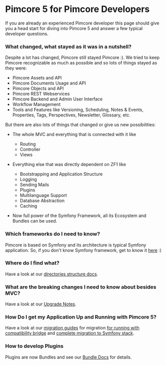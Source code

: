 # Pimcore 5 for Pimcore Developers

If you are already an experienced Pimcore developer this page should give you a head start for diving into Pimcore 5 and 
answer a few typical developer questions. 

### What changed, what stayed as it was in a nutshell? 
Despite a lot has changed, Pimcore still stayed Pimcore :). We tried to keep Pimcore recognizable as much as possible 
and so lots of things stayed as they were: 
- Pimcore Assets and API
- Pimcore Documents Usage and API
- Pimcore Objects and API
- Pimcore REST Webservices
- Pimcore Backend and Admin User Interface
- Workflow Management
- Tools and Features like Versioning, Scheduling, Notes & Events, Properties, Tags, Perspectives, Newsletter, Glossary, etc.

But there are also lots of things that changed or give us new possibilities: 
- The whole MVC and everything that is connected with it like 
  - Routing
  - Controller
  - Views
  
- Everything else that was directly dependent on ZF1 like 
  - Bootstrapping and Application Structure
  - Logging
  - Sending Mails
  - Plugins
  - Multilanguage Support
  - Database Abstraction
  - Caching
  
- Now full power of the Symfony Framework, all its Ecosystem and Bundles can be used. 


### Which frameworks do I need to know? 
Pimcore is based on Symfony and its architecture is typical Symfony application. So, if you don't know Symfony framework, 
get to know it [here](http://symfony.com/what-is-symfony) :) 


### Where do I find what? 
Have a look at our [directories structure docs](./02_Directories_Structure.md). 


### What are the breaking changes I need to know about besides MVC?
Have a look at our [Upgrade Notes](../13_Installation_and_Upgrade/09_Upgrade_Notes/02_V4_to_V5.md). 


### How Do I get my Application Up and Running with Pimcore 5?
Have a look at our [migration guides](../13_Installation_and_Upgrade/07_Updating_Pimcore/01_Upgrade_from_4_to_5/README.md) 
for migration [for running with compatibility bridge](../13_Installation_and_Upgrade/07_Updating_Pimcore/01_Upgrade_from_4_to_5/02_Migrate_for_Compatibility_Bridge.md) 
and [complete migration to Symfony stack](../13_Installation_and_Upgrade/07_Updating_Pimcore/01_Upgrade_from_4_to_5/04_Migrate_to_Symfony_Stack.md). 


### How to develop Plugins
Plugins are now Bundles and see our [Bundle Docs](../10_Extending_Pimcore/13_Bundle_Developers_Guide/README.md) for details. 



